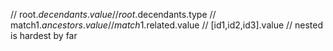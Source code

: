// root.$decendants.value
// root.$decendants.type
// match1.$ancestors.value
// match1.$related.value
// [id1,id2,id3].value
// nested is hardest by far
